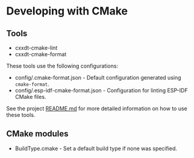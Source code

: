 # Developing with CMake

## Tools

- cxxdt-cmake-lint
- cxxdt-cmake-format

These tools use the following configurations:

- config/.cmake-format.json - Default configuration generated using `cmake-format`.
- config/.esp-idf-cmake-format.json - Configuration for linting ESP-IDF CMake
files.

See the project [README.md](../README.md) for more detailed information on how
to use these tools.

## CMake modules

- BuildType.cmake - Set a default build type if none was specified.